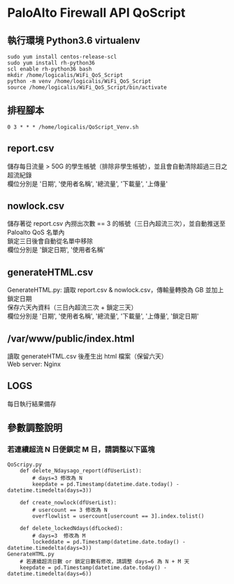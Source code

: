 # PaloAlto Firewall API QoScript
## 執行環境 Python3.6 virtualenv
```
sudo yum install centos-release-scl
sudo yum install rh-python36
scl enable rh-python36 bash
mkdir /home/logicalis/WiFi_QoS_Script
python -m venv /home/logicalis/WiFi_QoS_Script
source /home/logicalis/WiFi_QoS_Script/bin/activate
```
## 排程腳本
```
0 3 * * * /home/logicalis/QoScript_Venv.sh
```
## report.csv 
儲存每日流量 > 50G 的學生帳號（排除非學生帳號），並且會自動清除超過三日之超流紀錄  
欄位分別是 '日期', '使用者名稱', '總流量', '下載量', '上傳量'

## nowlock.csv 
儲存著從 report.csv 內撈出次數 == 3 的帳號（三日內超流三次），並自動推送至 Paloalto QoS 名單內  
鎖定三日後會自動從名單中移除  
欄位分別是 '鎖定日期', '使用者名稱'

## generateHTML.csv
GenerateHTML.py: 讀取 report.csv & nowlock.csv，傳輸量轉換為 GB 並加上鎖定日期  
保存六天內資料（三日內超流三次 + 鎖定三天）  
欄位分別是 '日期', '使用者名稱', '總流量', '下載量', '上傳量', '鎖定日期'

## /var/www/public/index.html
讀取 generateHTML.csv 後產生出 html 檔案（保留六天）  
Web server: Nginx

## LOGS
每日執行結果備存

## 參數調整說明
### 若連續超流 N 日便鎖定 M 日，請調整以下區塊
```
QoScripy.py
    def delete_Ndaysago_report(dfUserList):
        # days=3 修改為 N
        keepdate = pd.Timestamp(datetime.date.today() - datetime.timedelta(days=3))

    def create_nowlock(dfUserList):
        # usercount == 3 修改為 N
        overflowlist = usercount[usercount == 3].index.tolist()

    def delete_lockedNdays(dfLocked):
        # days=3  修改為 M 
        lockeddate = pd.Timestamp(datetime.date.today() - datetime.timedelta(days=3))
GenerateHTML.py
    # 若連續超流日數 or 鎖定日數有修改，請調整 days=6 為 N + M 天
    keepdate = pd.Timestamp(datetime.date.today() - datetime.timedelta(days=6))
```
